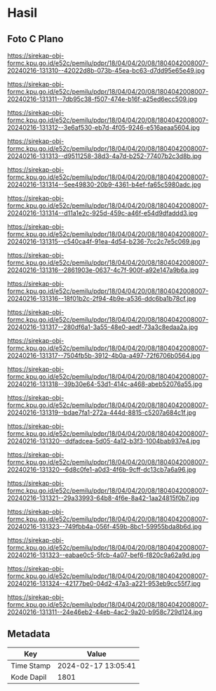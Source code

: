 # Hasil

## Foto C Plano

https://sirekap-obj-formc.kpu.go.id/e52c/pemilu/pdpr/18/04/04/20/08/1804042008007-20240216-131310--42022d8b-073b-45ea-bc63-d7dd95e65e49.jpg

https://sirekap-obj-formc.kpu.go.id/e52c/pemilu/pdpr/18/04/04/20/08/1804042008007-20240216-131311--7db95c38-f507-474e-b16f-a25ed6ecc509.jpg

https://sirekap-obj-formc.kpu.go.id/e52c/pemilu/pdpr/18/04/04/20/08/1804042008007-20240216-131312--3e6af530-eb7d-4f05-9246-e516aeaa5604.jpg

https://sirekap-obj-formc.kpu.go.id/e52c/pemilu/pdpr/18/04/04/20/08/1804042008007-20240216-131313--d9511258-38d3-4a7d-b252-77407b2c3d8b.jpg

https://sirekap-obj-formc.kpu.go.id/e52c/pemilu/pdpr/18/04/04/20/08/1804042008007-20240216-131314--5ee49830-20b9-4361-b4ef-fa65c5980adc.jpg

https://sirekap-obj-formc.kpu.go.id/e52c/pemilu/pdpr/18/04/04/20/08/1804042008007-20240216-131314--d11a1e2c-925d-459c-a46f-e54d9dfaddd3.jpg

https://sirekap-obj-formc.kpu.go.id/e52c/pemilu/pdpr/18/04/04/20/08/1804042008007-20240216-131315--c540ca4f-91ea-4d54-b236-7cc2c7e5c069.jpg

https://sirekap-obj-formc.kpu.go.id/e52c/pemilu/pdpr/18/04/04/20/08/1804042008007-20240216-131316--2861903e-0637-4c7f-900f-a92e147a9b6a.jpg

https://sirekap-obj-formc.kpu.go.id/e52c/pemilu/pdpr/18/04/04/20/08/1804042008007-20240216-131316--18f01b2c-2f94-4b9e-a536-ddc6ba1b78cf.jpg

https://sirekap-obj-formc.kpu.go.id/e52c/pemilu/pdpr/18/04/04/20/08/1804042008007-20240216-131317--280df6a1-3a55-48e0-aedf-73a3c8edaa2a.jpg

https://sirekap-obj-formc.kpu.go.id/e52c/pemilu/pdpr/18/04/04/20/08/1804042008007-20240216-131317--7504fb5b-3912-4b0a-a497-72f6706b0564.jpg

https://sirekap-obj-formc.kpu.go.id/e52c/pemilu/pdpr/18/04/04/20/08/1804042008007-20240216-131318--39b30e64-53d1-414c-a468-abeb52076a55.jpg

https://sirekap-obj-formc.kpu.go.id/e52c/pemilu/pdpr/18/04/04/20/08/1804042008007-20240216-131319--bdae7fa1-272a-444d-8815-c5207a684c1f.jpg

https://sirekap-obj-formc.kpu.go.id/e52c/pemilu/pdpr/18/04/04/20/08/1804042008007-20240216-131320--ddfadcea-5d05-4a12-b3f3-1004bab937e4.jpg

https://sirekap-obj-formc.kpu.go.id/e52c/pemilu/pdpr/18/04/04/20/08/1804042008007-20240216-131320--6d8c0fe1-a0d3-4f6b-9cff-dc13cb7a6a96.jpg

https://sirekap-obj-formc.kpu.go.id/e52c/pemilu/pdpr/18/04/04/20/08/1804042008007-20240216-131321--29a33993-64b8-4f6e-8a42-1aa24815f0b7.jpg

https://sirekap-obj-formc.kpu.go.id/e52c/pemilu/pdpr/18/04/04/20/08/1804042008007-20240216-131323--749fbb4a-056f-459b-8bc1-59955bda8b6d.jpg

https://sirekap-obj-formc.kpu.go.id/e52c/pemilu/pdpr/18/04/04/20/08/1804042008007-20240216-131323--eabae0c5-5fcb-4a07-bef6-f820c9a62a9d.jpg

https://sirekap-obj-formc.kpu.go.id/e52c/pemilu/pdpr/18/04/04/20/08/1804042008007-20240216-131324--42177be0-04d2-47a3-a221-953eb9cc55f7.jpg

https://sirekap-obj-formc.kpu.go.id/e52c/pemilu/pdpr/18/04/04/20/08/1804042008007-20240216-131311--24e46eb2-44eb-4ac2-9a20-b958c729d124.jpg


## Metadata

| Key        | Value               |
| ---------- | ------------------- |
| Time Stamp | 2024-02-17 13:05:41 |
| Kode Dapil | 1801                |



